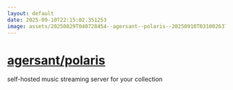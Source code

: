 ```yaml
---
layout: default
date: 2025-09-10T22:15:02.351253
image: assets/20250829T040728454--agersant--polaris--20250910T031002637--cropped.png
---
```


# [agersant/polaris](https://github.com/agersant/polaris)

self-hosted music streaming server for your collection
